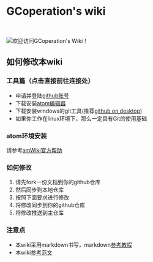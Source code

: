 # GCoperation's wiki

<br>

![欢迎访问GCoperation's Wiki！](amWiki/images/logo.png)
## 如何修改本wiki
### 工具篇（点击直接前往连接处）
+ 申请并登陆[github账号](https://github.com/join?source=header-home)
+ 下载安装[atom编辑器](https://atom.io/)
+ 下载安装windows的git工具(推荐[github on desktop](https://desktop.github.com/))
+ 如果你工作在linux环境下，那么一定具有Git的使用基础
### atom环境安装
请参考[amWiki官方帮助](https://amwiki.org/doc/?file=010-%E4%B8%8A%E6%89%8B%E5%AF%BC%E8%AF%BB%E7%AF%87/001-Atom%E5%B9%B3%E5%8F%B05%E5%88%86%E9%92%9F%E5%BF%AB%E9%80%9F%E4%B8%8A%E6%89%8B)
### 如何修改
1. 请先fork一份文档到你的github仓库
2. 然后同步到本地仓库
3. 按照下面要求进行修改
4. 将修改同步到你的github仓库
5. 将修改推送到主仓库
### 注意点
+ 本wiki采用markdown书写，markdown[参考教程](/wiki/?file=000-%E6%A0%87%E5%BF%97%E8%AF%AD%E8%A8%80MarkDown/00-%E5%89%8D%E8%A8%80)
+ 本wiki[参考范文](/wiki/?file=000-%E6%A0%87%E5%BF%97%E8%AF%AD%E8%A8%80MarkDown/09-%E5%8F%82%E8%80%83%E8%8C%83%E6%96%87)
